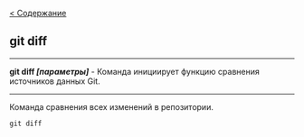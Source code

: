 [< Содержание](./readme.md)

## git diff
---

**git diff *[параметры]*** - Команда инициирует функцию сравнения источников данных Git.

---
Команда сравнения всех изменений в репозитории. 

    git diff 

